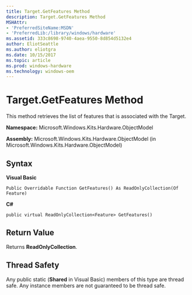 ```yaml
---
title: Target.GetFeatures Method
description: Target.GetFeatures Method
MSHAttr:
- 'PreferredSiteName:MSDN'
- 'PreferredLib:/library/windows/hardware'
ms.assetid: 333c8698-9740-4aea-9550-8d854d5132e4
author: EliotSeattle
ms.author: eliotgra
ms.date: 10/15/2017
ms.topic: article
ms.prod: windows-hardware
ms.technology: windows-oem
---
```


# Target.GetFeatures Method


This method retrieves the list of features that is associated with the Target.

**Namespace:** Microsoft.Windows.Kits.Hardware.ObjectModel

**Assembly:** Microsoft.Windows.Kits.Hardware.ObjectModel (in Microsoft.Windows.Kits.Hardware.ObjectModel)

## <span id="Syntax"></span><span id="syntax"></span><span id="SYNTAX"></span>Syntax


**Visual Basic**

`Public Overridable Function GetFeatures() As ReadOnlyCollection(Of Feature)`

**C#**

`public virtual ReadOnlyCollection<Feature> GetFeatures()`

## <span id="Return_Value"></span><span id="return_value"></span><span id="RETURN_VALUE"></span>Return Value


Returns **ReadOnlyCollection**.

## <span id="Thread_Safety"></span><span id="thread_safety"></span><span id="THREAD_SAFETY"></span>Thread Safety


Any public static (**Shared** in Visual Basic) members of this type are thread safe. Any instance members are not guaranteed to be thread safe.

 

 






